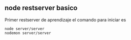 ## node restserver basico

Primer restserver de aprendizaje
el comando para iniciar es
```
node server/server
nodemon server/server
```
